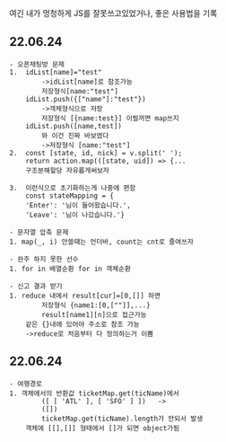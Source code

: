 여긴 내가 멍청하게 JS를 잘못쓰고있었거나,
좋은 사용법을 기록

## 22.06.24
    - 오픈채팅방 문제
    1.  idList[name]="test"
            ->idList[name]로 참조가능
            저장형식[name:"test"]
        idList.push({["name"]:"test"})
            ->객체형식으로 저장
            저장형식 [{name:test}] 이럴꺼면 map쓰지
        idList.push([name,test])
            와 이건 진짜 바보였다
            ->저장형식 [name:"test"]
    2.  const [state, id, nick] = v.split(' ');
        return action.map(([state, uid]) => {...
        구조분해할당 자유롭게써보자

    3.  이런식으로 초기화하는게 나중에 편함
        const stateMapping = {
        'Enter': '님이 들어왔습니다.',
        'Leave': '님이 나갔습니다.'}          

    - 문자열 압축 문제
    1. map(_, i) 안쓸때는 언더바, count는 cnt로 줄여쓰자

    - 완주 하지 못한 선수
    1. for in 배열순환 for in 객체순환
    
    - 신고 결과 받기
    1. reduce 내에서 result[cur]=[0,[]] 하면 
            저장형식 {name1:[0,[""]],...}
            result[name1][n]으로 접근가능
        같은 {}내에 있어야 주소로 참조 가능
        ->reduce로 처음부터 다 정의하는거 이쁨

## 22.06.24
    - 여행경로 
    1. 객체에서의 반환값 ticketMap.get(ticName)에서
            ([ [ 'ATL' ], [ 'SFO' ] ])   ->
            ([])
            ticketMap.get(ticName).length가 안되서 발생
        객체에 [[],[]] 형태에서 []가 되면 object가됨